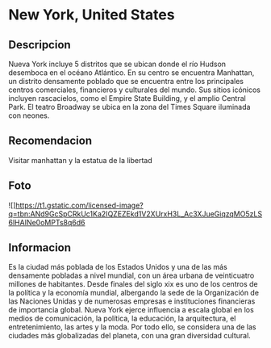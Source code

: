 # New York, United States

## Descripcion
Nueva York incluye 5 distritos que se ubican donde el río Hudson desemboca en el océano Atlántico. En su centro se encuentra Manhattan, un distrito densamente poblado que se encuentra entre los principales centros comerciales, financieros y culturales del mundo. Sus sitios icónicos incluyen rascacielos, como el Empire State Building, y el amplio Central Park. El teatro Broadway se ubica en la zona del Times Square iluminada con neones.

## Recomendacion
Visitar manhattan y la estatua de la libertad

## Foto
![]https://t1.gstatic.com/licensed-image?q=tbn:ANd9GcSpCRkUc1Ka2IQZEZEkd1V2XUrxH3L_Ac3XJueGiqzqMO5zLS6lHAINe0oMPTs8q6d6

## Informacion
Es la ciudad más poblada de los Estados Unidos y una de las más densamente pobladas a nivel mundial, con un área urbana de veinticuatro millones de habitantes. Desde finales del siglo xix es uno de los centros de la política y la economía mundial, albergando la sede de la Organización de las Naciones Unidas y de numerosas empresas e instituciones financieras de importancia global. Nueva York​ ejerce influencia a escala global en los medios de comunicación, la política, la educación, la arquitectura, el entretenimiento, las artes y la moda. Por todo ello, se considera una de las ciudades más globalizadas del planeta, con una gran diversidad cultural.